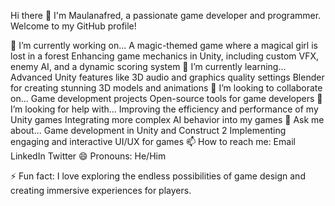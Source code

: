 Hi there 👋
I'm Maulanafred, a passionate game developer and programmer. Welcome to my GitHub profile!

🔭 I’m currently working on...
A magic-themed game where a magical girl is lost in a forest
Enhancing game mechanics in Unity, including custom VFX, enemy AI, and a dynamic scoring system
🌱 I’m currently learning...
Advanced Unity features like 3D audio and graphics quality settings
Blender for creating stunning 3D models and animations
👯 I’m looking to collaborate on...
Game development projects
Open-source tools for game developers
🤔 I’m looking for help with...
Improving the efficiency and performance of my Unity games
Integrating more complex AI behavior into my games
💬 Ask me about...
Game development in Unity and Construct 2
Implementing engaging and interactive UI/UX for games
📫 How to reach me:
Email
LinkedIn
Twitter
😄 Pronouns:
He/Him

⚡ Fun fact:
I love exploring the endless possibilities of game design and creating immersive experiences for players.

